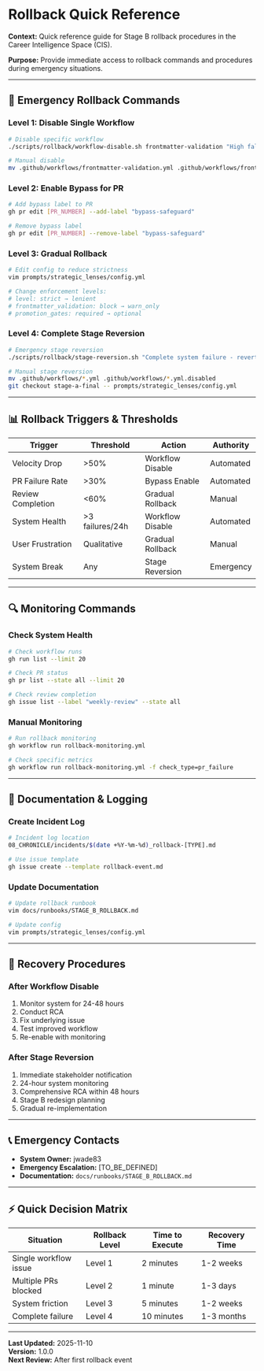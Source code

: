 # Rollback Quick Reference
**Context:** Quick reference guide for Stage B rollback procedures in the Career Intelligence Space (CIS).

**Purpose:** Provide immediate access to rollback commands and procedures during emergency situations.

---

## 🚨 Emergency Rollback Commands

### **Level 1: Disable Single Workflow**
```bash
# Disable specific workflow
./scripts/rollback/workflow-disable.sh frontmatter-validation "High false positive rate"

# Manual disable
mv .github/workflows/frontmatter-validation.yml .github/workflows/frontmatter-validation.yml.disabled
```

### **Level 2: Enable Bypass for PR**
```bash
# Add bypass label to PR
gh pr edit [PR_NUMBER] --add-label "bypass-safeguard"

# Remove bypass label
gh pr edit [PR_NUMBER] --remove-label "bypass-safeguard"
```

### **Level 3: Gradual Rollback**
```bash
# Edit config to reduce strictness
vim prompts/strategic_lenses/config.yml

# Change enforcement levels:
# level: strict → lenient
# frontmatter_validation: block → warn_only
# promotion_gates: required → optional
```

### **Level 4: Complete Stage Reversion**
```bash
# Emergency stage reversion
./scripts/rollback/stage-reversion.sh "Complete system failure - reverting to Stage A"

# Manual stage reversion
mv .github/workflows/*.yml .github/workflows/*.yml.disabled
git checkout stage-a-final -- prompts/strategic_lenses/config.yml
```

---

## 📊 Rollback Triggers & Thresholds

| Trigger | Threshold | Action | Authority |
|---------|-----------|--------|-----------|
| Velocity Drop | >50% | Workflow Disable | Automated |
| PR Failure Rate | >30% | Bypass Enable | Automated |
| Review Completion | <60% | Gradual Rollback | Manual |
| System Health | >3 failures/24h | Workflow Disable | Automated |
| User Frustration | Qualitative | Gradual Rollback | Manual |
| System Break | Any | Stage Reversion | Emergency |

---

## 🔍 Monitoring Commands

### **Check System Health**
```bash
# Check workflow runs
gh run list --limit 20

# Check PR status
gh pr list --state all --limit 20

# Check review completion
gh issue list --label "weekly-review" --state all
```

### **Manual Monitoring**
```bash
# Run rollback monitoring
gh workflow run rollback-monitoring.yml

# Check specific metrics
gh workflow run rollback-monitoring.yml -f check_type=pr_failure
```

---

## 📝 Documentation & Logging

### **Create Incident Log**
```bash
# Incident log location
08_CHRONICLE/incidents/$(date +%Y-%m-%d)_rollback-[TYPE].md

# Use issue template
gh issue create --template rollback-event.md
```

### **Update Documentation**
```bash
# Update rollback runbook
vim docs/runbooks/STAGE_B_ROLLBACK.md

# Update config
vim prompts/strategic_lenses/config.yml
```

---

## 🚀 Recovery Procedures

### **After Workflow Disable**
1. Monitor system for 24-48 hours
2. Conduct RCA
3. Fix underlying issue
4. Test improved workflow
5. Re-enable with monitoring

### **After Stage Reversion**
1. Immediate stakeholder notification
2. 24-hour system monitoring
3. Comprehensive RCA within 48 hours
4. Stage B redesign planning
5. Gradual re-implementation

---

## 📞 Emergency Contacts

- **System Owner:** jwade83
- **Emergency Escalation:** [TO_BE_DEFINED]
- **Documentation:** `docs/runbooks/STAGE_B_ROLLBACK.md`

---

## ⚡ Quick Decision Matrix

| Situation | Rollback Level | Time to Execute | Recovery Time |
|-----------|----------------|-----------------|---------------|
| Single workflow issue | Level 1 | 2 minutes | 1-2 weeks |
| Multiple PRs blocked | Level 2 | 1 minute | 1-3 days |
| System friction | Level 3 | 5 minutes | 1-2 weeks |
| Complete failure | Level 4 | 10 minutes | 1-3 months |

---

**Last Updated:** 2025-11-10  
**Version:** 1.0.0  
**Next Review:** After first rollback event
